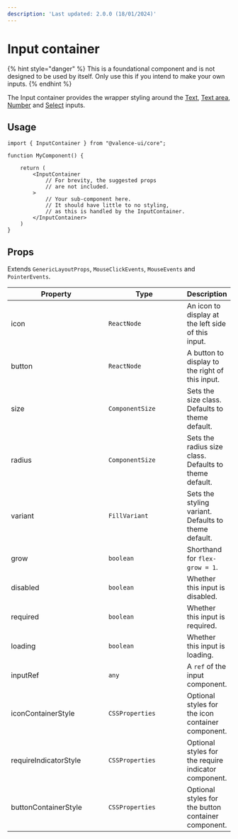 ```yaml
---
description: 'Last updated: 2.0.0 (18/01/2024)'
---
```


# Input container

{% hint style="danger" %}
This is a foundational component and is not designed to be used by itself. Only use this if you intend to make your own inputs.
{% endhint %}

The Input container provides the wrapper styling around the [Text](text-input.md), [Text area](text-area.md), [Number](number-input.md) and [Select](select-input.md) inputs.&#x20;

## Usage

```tsx
import { InputContainer } from "@valence-ui/core";

function MyComponent() { 

    return ( 
        <InputContainer 
            // For brevity, the suggested props
            // are not included.
        >
            // Your sub-component here.
            // It should have little to no styling,
            // as this is handled by the InputContainer.
        </InputContainer>
    )
}
```

## Props

Extends `GenericLayoutProps`, `MouseClickEvents`, `MouseEvents` and `PointerEvents`.

<table data-full-width="true"><thead><tr><th width="211">Property</th><th width="170">Type</th><th>Description</th></tr></thead><tbody><tr><td>icon</td><td><code>ReactNode</code></td><td>An icon to display at the left side of this input.</td></tr><tr><td>button</td><td><code>ReactNode</code></td><td>A button to display to the right of this input.</td></tr><tr><td>size</td><td><code>ComponentSize</code></td><td>Sets the size class. Defaults to theme default.</td></tr><tr><td>radius</td><td><code>ComponentSize</code></td><td>Sets the radius size class. Defaults to theme default.</td></tr><tr><td>variant</td><td><code>FillVariant</code></td><td>Sets the styling variant. Defaults to theme default.</td></tr><tr><td>grow</td><td><code>boolean</code></td><td>Shorthand for <code>flex-grow = 1</code>.</td></tr><tr><td>disabled</td><td><code>boolean</code></td><td>Whether this input is disabled.</td></tr><tr><td>required</td><td><code>boolean</code></td><td>Whether this input is required.</td></tr><tr><td>loading</td><td><code>boolean</code></td><td>Whether this input is loading.</td></tr><tr><td>inputRef</td><td><code>any</code></td><td>A <code>ref</code> of the input component.</td></tr><tr><td>iconContainerStyle</td><td><code>CSSProperties</code></td><td>Optional styles for the icon container component.</td></tr><tr><td>requireIndicatorStyle</td><td><code>CSSProperties</code></td><td>Optional styles for the require indicator component.</td></tr><tr><td>buttonContainerStyle</td><td><code>CSSProperties</code></td><td>Optional styles for the button container component.</td></tr></tbody></table>

